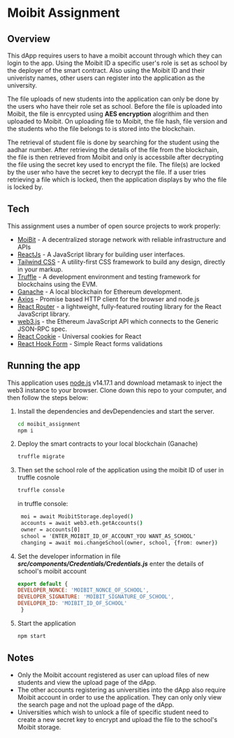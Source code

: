 # Moibit Assignment
## Overview
This dApp requires users to have a moibit account through which they can login to the app. 
Using the Moibit ID a specific user's role is set as school by the deployer of the smart contract. Also using the Moibit ID and their univeristy names, other users can register into the application as the university.

The file uploads of new students into the application can only be done by the users who have their role set as school. Before the file is uploaded into Moibit, the file is enrcypted using **AES encryption** alogrithim and then uploaded to Moibit. On uploading file to Moibit, the file hash, file version and the students who the file belongs to is stored into the blockchain.

The retrieval of student file is done by searching for the student using the aadhar number. After retrieving the details of the file from the blockchain, the file is then retrieved from Moibit and only is accessbile after decrypting the file using the secret key used to encrypt the file.
The file(s) are locked by the user who have the secret key to decrypt the file. If a user tries retrieving a file which is locked, then the application displays by who the file is locked by.

## Tech

This assignment uses a number of open source projects to work properly:

- [MoiBit](https://www.moibit.io/) - A decentralized storage network with reliable infrastructure and APIs
- [ReactJs](https://reactjs.org/) - A JavaScript library for building user interfaces.
- [Tailwind CSS](https://tailwindcss.com/) - A utility-first CSS framework to build any design, directly in your markup.
- [Truffle](https://www.trufflesuite.com/truffle) - A development environment and testing framework for blockchains using the EVM.
- [Ganache](https://www.trufflesuite.com/ganache) - A local blockchain for Ethereum development.
- [Axios](https://axios-http.com/) - Promise based HTTP client for the browser and node.js
- [React Router](https://reactrouter.com/) - a lightweight, fully-featured routing library for the React JavaScript library. 
- [web3.js](https://web3js.readthedocs.io/en/v1.5.2/) - the Ethereum JavaScript API which connects to the Generic JSON-RPC spec.
- [React Cookie](https://github.com/reactivestack/cookies/tree/master/packages/react-cookie/#readme) - Universal cookies for React
- [React Hook Form](https://react-hook-form.com/) - Simple React forms validations

## Running the app
This application uses [node.js](https://nodejs.org/en/) v14.17.1 and download metamask to inject the web3 instance to your browser.
Clone down this repo to your computer, and then follow the steps below:
1. Install the dependencies and devDependencies and start the server.
    ```cmd
    cd moibit_assignment
    npm i
    ```
2. Deploy the smart contracts to your local blockchain (Ganache)
    ```cmd
    truffle migrate
    ```

3. Then set the school role of the application using the moibit ID of user in truffle cosnole
    ```cmd
    truffle console
    ```
    in truffle console:
    ``` cmd
     moi = await MoibitStorage.deployed()
     accounts = await web3.eth.getAccounts()
     owner = accounts[0]
     school = 'ENTER_MOIBIT_ID_OF_ACCOUNT_YOU WANT_AS_SCHOOL'
     changing = await moi.changeSchool(owner, school, {from: owner})
    ```
4. Set the developer information
    in file **_src/components/Credentials/Credentials.js_** enter the details of school's moibit account
    ``` js
    export default {
    DEVELOPER_NONCE: 'MOIBIT_NONCE_OF_SCHOOL',
    DEVELOPER_SIGNATURE: 'MOIBIT_SIGNATURE_OF_SCHOOL',
    DEVELOPER_ID: 'MOIBIT_ID_OF_SCHOOL'
     }
    ```
5. Start the application
    ``` cmd
    npm start
    ```
## Notes
- Only the Moibit account registered as user can upload files of new students and view the upload page of the dApp.
- The other accounts registering as universities into the dApp also require Moibit account in order to use the application. They can only only view the search page and not the upload page of the dApp.
- Universities which wish to unlock a file of specific student need to create a new secret key to encrypt and upload the file to the school's Moibit storage.
